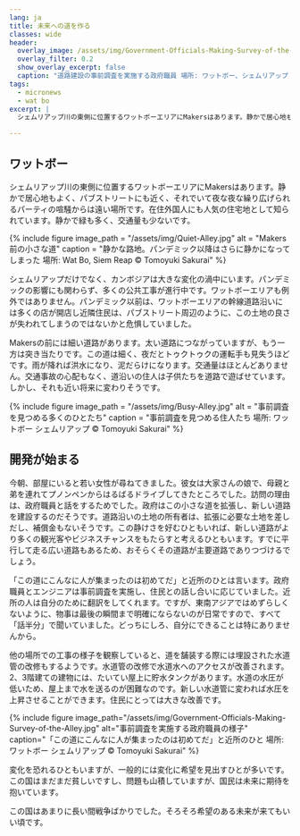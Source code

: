 ```yaml
---
lang: ja
title: 未来への道を作る
classes: wide
header:
  overlay_image: /assets/img/Government-Officials-Making-Survey-of-the-Alley.jpg
  overlay_filter: 0.2
  show_overlay_excerpt: false
  caption: "道路建設の事前調査を実施する政府職員 場所: ワットボー、シェムリアップ 撮影者: Tomoyuki Sakurai"
tags:
  - micronews
  - wat bo
excerpt: |
  シェムリアップ川の東側に位置するワットボーエリアにMakersはあります。静かで居心地もよく、パブストリートにも近く、それでいて夜な夜な繰り広げられるパーティの喧騒からは遠い場所です。在住外国人にも人気の住宅地として知られています。静かで緑も多く、交通量も少ないです。

---
```


## ワットボー

シェムリアップ川の東側に位置するワットボーエリアにMakersはあります。静かで居心地もよく、パブストリートにも近く、それでいて夜な夜な繰り広げられるパーティの喧騒からは遠い場所です。在住外国人にも人気の住宅地として知られています。静かで緑も多く、交通量も少ないです。

{% include figure
    image_path = "/assets/img/Quiet-Alley.jpg"
    alt = "Makers前の小さな道"
    caption = "静かな路地。パンデミック以降はさらに静かになってしまった 場所: Wat Bo, Siem Reap &copy; Tomoyuki Sakurai"
%}

シェムリアップだけでなく、カンボジアは大きな変化の渦中にいます。パンデミックの影響にも関わらず、多くの公共工事が進行中です。ワットボーエリアも例外ではありません。パンデミック以前は、ワットボーエリアの幹線道路沿いには多くの店が開店し近隣住民は、パブストリート周辺のように、この土地の良さが失われてしまうのではないかと危惧していました。

Makersの前には細い道路があります。太い道路につながっていますが、もう一方は突き当たりです。この道は細く、夜だとトゥクトゥクの運転手も見失うほどです。雨が降れば洪水になり、泥だらけになります。交通量はほとんどありません。交通事故の心配もなく、道沿いの住人は子供たちを道路で遊ばせています。しかし、それも近い将来に変わりそうです。

{% include figure
    image_path = "/assets/img/Busy-Alley.jpg"
    alt = "事前調査を見つめる多くのひとたち"
    caption = "事前調査を見つめる住人たち 場所: ワットボー シェムリアップ &copy; Tomoyuki Sakurai"
%}

## 開発が始まる

今朝、部屋にいると若い女性が尋ねてきました。彼女は大家さんの娘で、母親と弟を連れてプノンペンからはるばるドライブしてきたところでした。訪問の理由は、政府職員と話をするためでした。政府はこの小さな道を拡張し、新しい道路を建設するのだそうです。道路沿いの土地の所有者は、拡張に必要な土地を差しだし、補償金もないそうです。この静けさを好むひともいれば、新しい道路がより多くの観光客やビジネスチャンスをもたらすと考えるひともいます。すでに平行して走る広い道路もあるため、おそらくその道路が主要道路でありつづけるでしょう。

「この道にこんなに人が集まったのは初めてだ」と近所のひとは言います。政府職員とエンジニアは事前調査を実施し、住民との話し合いに応じていました。近所の人は自分のために翻訳をしてくれます。ですが、東南アジアではめずらしくないように、物事は最後の瞬間まで明確にならないのが日常ですので、すべて「話半分」で聞いていました。どっちにしろ、自分にできることは特にありませんから。

他の場所での工事の様子を観察していると、道を舗装する際には埋設された水道管の改修もするようです。水道管の改修で水道水へのアクセスが改善されます。2、3階建ての建物には、たいてい屋上に貯水タンクがあります。水道の水圧が低いため、屋上まで水を送るのが困難なのです。新しい水道管に変われば水圧を上昇させることができます。住民にとっては大きな改善です。

{% include figure
    image_path="/assets/img/Government-Officials-Making-Survey-of-the-Alley.jpg"
    alt="事前調査を実施する政府職員の様子"
    caption="「この道にこんなに人が集まったのは初めてだ」と近所のひと 場所: ワットボー シェムリアップ &copy; Tomoyuki Sakurai"
%}

変化を恐れるひともいますが、一般的には変化に希望を見出すひとが多いです。この国はまだまだ貧しいですし、問題も山積していますが、国民は未来に期待を抱いています。

この国はあまりに長い間戦争ばかりでした。そろそろ希望のある未来が来てもいい頃です。
